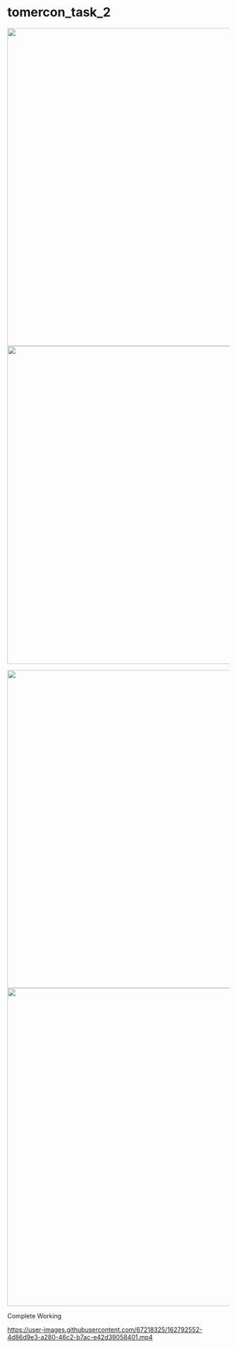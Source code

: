 # tomercon_task_2

<img src="https://user-images.githubusercontent.com/67218325/162785389-62c46561-704f-4bef-9797-7b25b3b8ad2c.png"  height="720"> <img src="https://user-images.githubusercontent.com/67218325/162788073-768b1607-6674-4db1-b4e1-a22a4f186b14.gif"  height="720">

<img src="https://user-images.githubusercontent.com/67218325/162789909-26ec7211-f5f7-4ea7-94cb-6e85ba027ca2.png"  height="720"> <img src="https://user-images.githubusercontent.com/67218325/162787784-ac5d6c38-944c-42fb-8b7f-fc1feba6fa68.png"  height="720">

Complete Working

https://user-images.githubusercontent.com/67218325/162792552-4d86d9e3-a280-46c2-b7ac-e42d39058401.mp4

